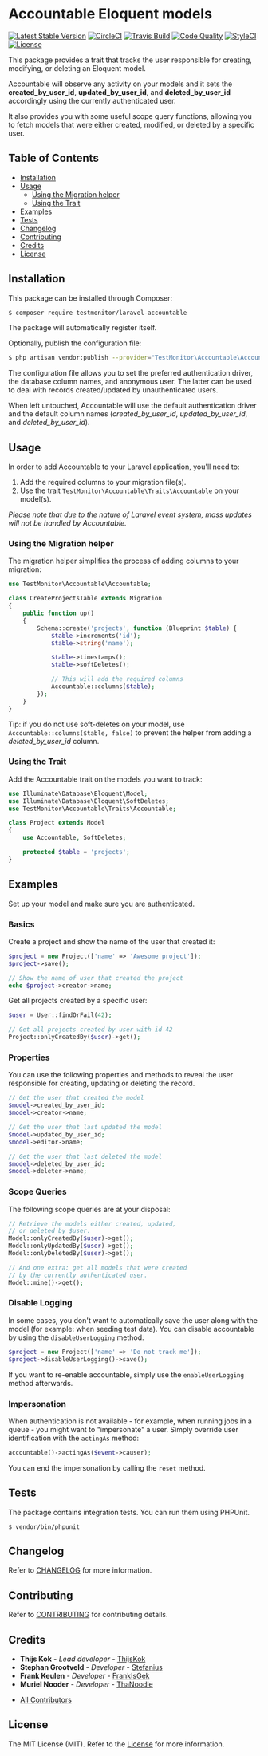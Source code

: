 # Accountable Eloquent models

[![Latest Stable Version](https://poser.pugx.org/testmonitor/laravel-accountable/v/stable)](https://packagist.org/packages/testmonitor/laravel-accountable)
[![CircleCI](https://img.shields.io/circleci/project/github/testmonitor/laravel-accountable.svg)](https://circleci.com/gh/testmonitor/laravel-accountable)
[![Travis Build](https://travis-ci.org/testmonitor/laravel-accountable.svg?branch=master)](https://app.travis-ci.com/github/laravel-accountable)
[![Code Quality](https://scrutinizer-ci.com/g/testmonitor/laravel-accountable/badges/quality-score.png?b=master)](https://scrutinizer-ci.com/g/testmonitor/laravel-accountable/?branch=master)
[![StyleCI](https://styleci.io/repos/89096388/shield)](https://styleci.io/repos/89096388)
[![License](https://poser.pugx.org/testmonitor/laravel-accountable/license)](https://packagist.org/packages/laravel-accountable)

This package provides a trait that tracks the user responsible for creating, modifying, or
deleting an Eloquent model.

Accountable will observe any activity on your models and it sets the **created_by_user_id**, **updated_by_user_id**, and **deleted_by_user_id**
accordingly using the currently authenticated user.

It also provides you with some useful scope query functions, allowing you to fetch models that were either created, modified, or deleted
by a specific user.

## Table of Contents

- [Installation](#installation)
- [Usage](#usage)
    * [Using the Migration helper](#using-the-migration-helper)
    * [Using the Trait](#using-the-trait)
- [Examples](#examples)
- [Tests](#tests)
- [Changelog](#changelog)
- [Contributing](#contributing)
- [Credits](#credits)
- [License](#license)

## Installation

This package can be installed through Composer:

```sh
$ composer require testmonitor/laravel-accountable
```

The package will automatically register itself.

Optionally, publish the configuration file:

```sh
$ php artisan vendor:publish --provider="TestMonitor\Accountable\AccountableServiceProvider" --tag="config"
```

The configuration file allows you to set the preferred authentication driver, the database
column names, and anonymous user. The latter can be used to deal with records created/updated by
unauthenticated users.

When left untouched, Accountable will use the default authentication driver and
the default column names (*created_by_user_id*, *updated_by_user_id*, and *deleted_by_user_id*).

## Usage

In order to add Accountable to your Laravel application, you'll need to:<br />

1. Add the required columns to your migration file(s).
2. Use the trait ```TestMonitor\Accountable\Traits\Accountable``` on your model(s).

*Please note that due to the nature of Laravel event system, mass updates
will not be handled by Accountable.*

### Using the Migration helper

The migration helper simplifies the process of adding columns to your migration:

```php
use TestMonitor\Accountable\Accountable;

class CreateProjectsTable extends Migration
{
    public function up()
    {
        Schema::create('projects', function (Blueprint $table) {
            $table->increments('id');
            $table->string('name');

            $table->timestamps();
            $table->softDeletes();

            // This will add the required columns
            Accountable::columns($table);
        });
    }
}
```

Tip: if you do not use soft-deletes on your model, use `Accountable::columns($table, false)` to prevent
the helper from adding a *deleted_by_user_id* column.

### Using the Trait

Add the Accountable trait on the models you want to track:

```php
use Illuminate\Database\Eloquent\Model;
use Illuminate\Database\Eloquent\SoftDeletes;
use TestMonitor\Accountable\Traits\Accountable;

class Project extends Model
{
    use Accountable, SoftDeletes;

    protected $table = 'projects';
}
```

## Examples

Set up your model and make sure you are authenticated.

### Basics

Create a project and show the name of the user that created it:

```php
$project = new Project(['name' => 'Awesome project']);
$project->save();

// Show the name of user that created the project
echo $project->creator->name;
```

Get all projects created by a specific user:

```php
$user = User::findOrFail(42);

// Get all projects created by user with id 42
Project::onlyCreatedBy($user)->get();
```

### Properties

You can use the following properties and methods to reveal the user responsible
for creating, updating or deleting the record.

```php
// Get the user that created the model
$model->created_by_user_id;
$model->creator->name;

// Get the user that last updated the model
$model->updated_by_user_id;
$model->editor->name;

// Get the user that last deleted the model
$model->deleted_by_user_id;
$model->deleter->name;
```

### Scope Queries

The following scope queries are at your disposal:

```php
// Retrieve the models either created, updated,
// or deleted by $user.
Model::onlyCreatedBy($user)->get();
Model::onlyUpdatedBy($user)->get();
Model::onlyDeletedBy($user)->get();

// And one extra: get all models that were created
// by the currently authenticated user.
Model::mine()->get();
```

### Disable Logging

In some cases, you don't want to automatically save the user along
with the model (for example: when seeding test data). You can disable
accountable by using the `disableUserLogging` method.

```php
$project = new Project(['name' => 'Do not track me']);
$project->disableUserLogging()->save();
```

If you want to re-enable accountable, simply use the `enableUserLogging`
method afterwards.

### Impersonation

When authentication is not available - for example, when running jobs
in a queue - you might want to "impersonate" a user. Simply override
user identification with the `actingAs` method:

```php
accountable()->actingAs($event->causer);
```

You can end the impersonation by calling the `reset` method.

## Tests

The package contains integration tests. You can run them using PHPUnit.

```
$ vendor/bin/phpunit
```

## Changelog

Refer to [CHANGELOG](CHANGELOG.md) for more information.

## Contributing

Refer to [CONTRIBUTING](CONTRIBUTING.md) for contributing details.

## Credits

* **Thijs Kok** - *Lead developer* - [ThijsKok](https://github.com/thijskok)
* **Stephan Grootveld** - *Developer* - [Stefanius](https://github.com/stefanius)
* **Frank Keulen** - *Developer* - [FrankIsGek](https://github.com/frankisgek)
* **Muriel Nooder** - *Developer* - [ThaNoodle](https://github.com/thanoodle)
- [All Contributors](../../contributors)

## License

The MIT License (MIT). Refer to the [License](LICENSE.md) for more information.
